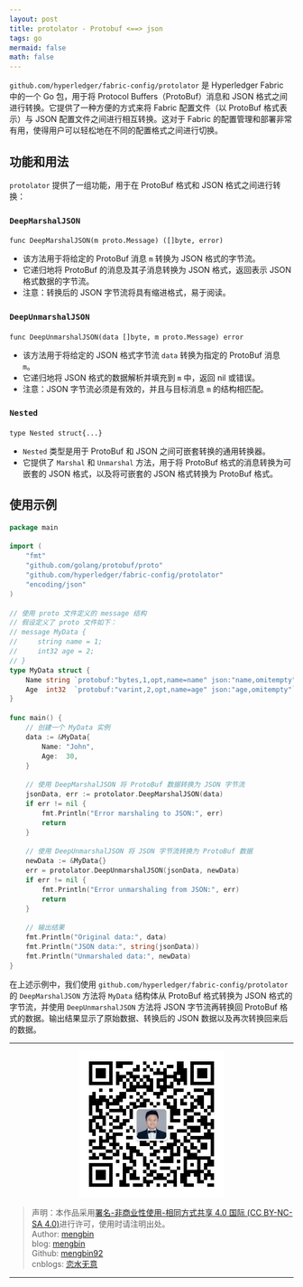 ```yaml
---
layout: post
title: protolator - Protobuf <==> json
tags: go
mermaid: false
math: false
---  
```


`github.com/hyperledger/fabric-config/protolator` 是 Hyperledger Fabric 中的一个 Go 包，用于将 Protocol Buffers（ProtoBuf）消息和 JSON 格式之间进行转换。它提供了一种方便的方式来将 Fabric 配置文件（以 ProtoBuf 格式表示）与 JSON 配置文件之间进行相互转换。这对于 Fabric 的配置管理和部署非常有用，使得用户可以轻松地在不同的配置格式之间进行切换。

## 功能和用法

`protolator` 提供了一组功能，用于在 ProtoBuf 格式和 JSON 格式之间进行转换：

### `DeepMarshalJSON`

`func DeepMarshalJSON(m proto.Message) ([]byte, error)`

- 该方法用于将给定的 ProtoBuf 消息 `m` 转换为 JSON 格式的字节流。
- 它递归地将 ProtoBuf 的消息及其子消息转换为 JSON 格式，返回表示 JSON 格式数据的字节流。
- 注意：转换后的 JSON 字节流将具有缩进格式，易于阅读。

### `DeepUnmarshalJSON`

`func DeepUnmarshalJSON(data []byte, m proto.Message) error`

- 该方法用于将给定的 JSON 格式字节流 `data` 转换为指定的 ProtoBuf 消息 `m`。
- 它递归地将 JSON 格式的数据解析并填充到 `m` 中，返回 nil 或错误。
- 注意：JSON 字节流必须是有效的，并且与目标消息 `m` 的结构相匹配。

### `Nested`

`type Nested struct{...}`

- `Nested` 类型是用于 ProtoBuf 和 JSON 之间可嵌套转换的通用转换器。
- 它提供了 `Marshal` 和 `Unmarshal` 方法，用于将 ProtoBuf 格式的消息转换为可嵌套的 JSON 格式，以及将可嵌套的 JSON 格式转换为 ProtoBuf 格式。

## 使用示例

```go
package main

import (
	"fmt"
	"github.com/golang/protobuf/proto"
	"github.com/hyperledger/fabric-config/protolator"
	"encoding/json"
)

// 使用 proto 文件定义的 message 结构
// 假设定义了 proto 文件如下：
// message MyData {
//     string name = 1;
//     int32 age = 2;
// }
type MyData struct {
	Name string `protobuf:"bytes,1,opt,name=name" json:"name,omitempty"`
	Age  int32  `protobuf:"varint,2,opt,name=age" json:"age,omitempty"`
}

func main() {
	// 创建一个 MyData 实例
	data := &MyData{
		Name: "John",
		Age:  30,
	}

	// 使用 DeepMarshalJSON 将 ProtoBuf 数据转换为 JSON 字节流
	jsonData, err := protolator.DeepMarshalJSON(data)
	if err != nil {
		fmt.Println("Error marshaling to JSON:", err)
		return
	}

	// 使用 DeepUnmarshalJSON 将 JSON 字节流转换为 ProtoBuf 数据
	newData := &MyData{}
	err = protolator.DeepUnmarshalJSON(jsonData, newData)
	if err != nil {
		fmt.Println("Error unmarshaling from JSON:", err)
		return
	}

	// 输出结果
	fmt.Println("Original data:", data)
	fmt.Println("JSON data:", string(jsonData))
	fmt.Println("Unmarshaled data:", newData)
}
```

在上述示例中，我们使用 `github.com/hyperledger/fabric-config/protolator` 的 `DeepMarshalJSON` 方法将 `MyData` 结构体从 ProtoBuf 格式转换为 JSON 格式的字节流，并使用 `DeepUnmarshalJSON` 方法将 JSON 字节流再转换回 ProtoBuf 格式的数据。输出结果显示了原始数据、转换后的 JSON 数据以及再次转换回来后的数据。

---

<div align="center">
  <img src="../img/qrcode_wechat.jpg" alt="孟斯特">
</div>

> 声明：本作品采用[署名-非商业性使用-相同方式共享 4.0 国际 (CC BY-NC-SA 4.0)](https://creativecommons.org/licenses/by-nc-sa/4.0/deed.zh)进行许可，使用时请注明出处。  
> Author: [mengbin](mengbin1992@outlook.com)  
> blog: [mengbin](https://mengbin.top)  
> Github: [mengbin92](https://mengbin92.github.io/)  
> cnblogs: [恋水无意](https://www.cnblogs.com/lianshuiwuyi/)  

---
